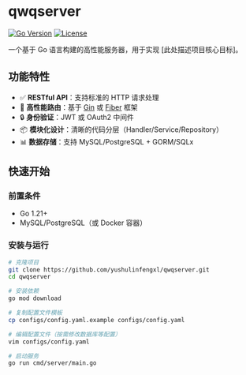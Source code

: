 # qwqserver

[![Go Version](https://img.shields.io/github/go-mod/go-version/yourname/qwqserver)](https://golang.org)
[![License](https://img.shields.io/badge/license-MIT-blue.svg)](LICENSE)

一个基于 Go 语言构建的高性能服务器，用于实现 [此处描述项目核心目标]。

## 功能特性

- ✅ **RESTful API**：支持标准的 HTTP 请求处理
- 🚀 **高性能路由**：基于 [Gin](https://github.com/gin-gonic/gin) 或 [Fiber](https://gofiber.io/) 框架
- 🔒 **身份验证**：JWT 或 OAuth2 中间件
- 📦 **模块化设计**：清晰的代码分层（Handler/Service/Repository）
- 📊 **数据存储**：支持 MySQL/PostgreSQL + GORM/SQLx

## 快速开始

### 前置条件

- Go 1.21+
- MySQL/PostgreSQL（或 Docker 容器）

### 安装与运行

```bash
# 克隆项目
git clone https://github.com/yushulinfengxl/qwqserver.git
cd qwqserver

# 安装依赖
go mod download

# 复制配置文件模板
cp configs/config.yaml.example configs/config.yaml

# 编辑配置文件（按需修改数据库等配置）
vim configs/config.yaml

# 启动服务
go run cmd/server/main.go